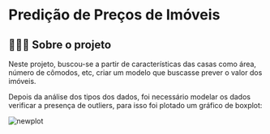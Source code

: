 # Predição de Preços de Imóveis

## 👨🏾‍🏫 Sobre o projeto

Neste projeto, buscou-se a partir de características das casas como área, número de cômodos, etc, criar um modelo que buscasse prever o valor dos imóveis.

Depois da análise dos tipos dos dados, foi necessário modelar os dados verificar a presença de outliers, para isso foi plotado um gráfico de boxplot:


![newplot](https://github.com/juanlucas7/Predicao_Precos/assets/149596266/fcd9c1ae-b612-4d40-8e12-aa351fc67130)
